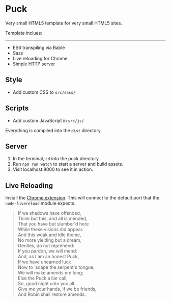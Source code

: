 # Puck
Very small HTML5 template for very small HTML5 sites.

Template inclues:
____
* ES6 transpiling via Bable
* Sass
* Live reloading for Chrome
* Simple HTTP server

## Style
* Add custom CSS to `src/sass/`

## Scripts
* Add custom JavaScript in `src/js/`

Everything is compiled into the `dist` directory.

## Server
1. In the terminal, `cd` into the puck directory
1. Run `npm run watch` to start a server and build assets.
1. Visit localhost:8000 to see it in action.

## Live Reloading

Install the [Chrome extension](https://chrome.google.com/webstore/detail/livereload/jnihajbhpnppcggbcgedagnkighmdlei/related). This will connect to the default port that the `node-livereload` module expects.

> If we shadows have offended,  
> Think but this, and all is mended,  
> That you have but slumber'd here  
> While these visions did appear.  
> And this weak and idle theme,  
> No more yielding but a dream,  
> Gentles, do not reprehend:  
> If you pardon, we will mend:  
> And, as I am an honest Puck,  
> If we have unearned luck  
> Now to 'scape the serpent's tongue,  
> We will make amends ere long;  
> Else the Puck a liar call;  
> So, good night unto you all.  
> Give me your hands, if we be friends,  
> And Robin shall restore amends.  

